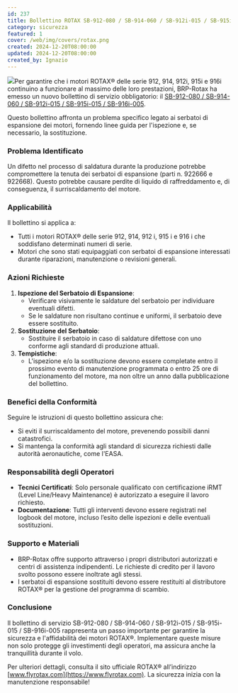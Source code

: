 ```yaml
---
id: 237
title: Bollettino ROTAX SB-912-080 / SB-914-060 / SB-912i-015 / SB-915i-015 / SB-916i-005
category: sicurezza
featured: 1
cover: /web/img/covers/rotax.png
created: 2024-12-20T08:00:00
updated: 2024-12-20T08:00:00
created_by: Ignazio
---
```


<img src="/web/img/covers/rotax.png" class="float-start mr-3 w-[200px]"/>Per garantire che i motori ROTAX® delle serie 912, 914, 912i, 915i e 916i continuino a funzionare al massimo delle loro prestazioni, BRP-Rotax ha emesso un nuovo bollettino di servizio obbligatorio: il [SB-912-080 / SB-914-060 / SB-912i-015 / SB-915i-015 / SB-916i-005](https://rotax.my.salesforce-sites.com/DocumentsSearch/sfc/servlet.shepherd/version/download/068Mm00000EQFBSIA5?asPdf=false).

Questo bollettino affronta un problema specifico legato ai serbatoi di espansione dei motori, fornendo linee guida per l'ispezione e, se necessario, la sostituzione.

### Problema Identificato

Un difetto nel processo di saldatura durante la produzione potrebbe compromettere la tenuta dei serbatoi di espansione (parti n. 922666 e 922668). Questo potrebbe causare perdite di liquido di raffreddamento e, di conseguenza, il surriscaldamento del motore.

### Applicabilità

Il bollettino si applica a:

- Tutti i motori ROTAX® delle serie 912, 914, 912 i, 915 i e 916 i che soddisfano determinati numeri di serie.
- Motori che sono stati equipaggiati con serbatoi di espansione interessati durante riparazioni, manutenzione o revisioni generali.

### Azioni Richieste

1. **Ispezione del Serbatoio di Espansione**:
   - Verificare visivamente le saldature del serbatoio per individuare eventuali difetti.
   - Se le saldature non risultano continue e uniformi, il serbatoio deve essere sostituito.
2. **Sostituzione del Serbatoio**:
   - Sostituire il serbatoio in caso di saldature difettose con uno conforme agli standard di produzione attuali.
3. **Tempistiche**:
   - L'ispezione e/o la sostituzione devono essere completate entro il prossimo evento di manutenzione programmata o entro 25 ore di funzionamento del motore, ma non oltre un anno dalla pubblicazione del bollettino.

### Benefici della Conformità

Seguire le istruzioni di questo bollettino assicura che:

- Si eviti il surriscaldamento del motore, prevenendo possibili danni catastrofici.
- Si mantenga la conformità agli standard di sicurezza richiesti dalle autorità aeronautiche, come l'EASA.

### Responsabilità degli Operatori

- **Tecnici Certificati**: Solo personale qualificato con certificazione iRMT (Level Line/Heavy Maintenance) è autorizzato a eseguire il lavoro richiesto.
- **Documentazione**: Tutti gli interventi devono essere registrati nel logbook del motore, incluso l’esito delle ispezioni e delle eventuali sostituzioni.

### Supporto e Materiali

- BRP-Rotax offre supporto attraverso i propri distributori autorizzati e centri di assistenza indipendenti. Le richieste di credito per il lavoro svolto possono essere inoltrate agli stessi.
- I serbatoi di espansione sostituiti devono essere restituiti al distributore ROTAX® per la gestione del programma di scambio.

### Conclusione

Il bollettino di servizio SB-912-080 / SB-914-060 / SB-912i-015 / SB-915i-015 / SB-916i-005 rappresenta un passo importante per garantire la sicurezza e l'affidabilità dei motori ROTAX®. Implementare queste misure non solo protegge gli investimenti degli operatori, ma assicura anche la tranquillità durante il volo.

Per ulteriori dettagli, consulta il sito ufficiale ROTAX® all’indirizzo [www.flyrotax.com](https://www.flyrotax.com). La sicurezza inizia con la manutenzione responsabile!
